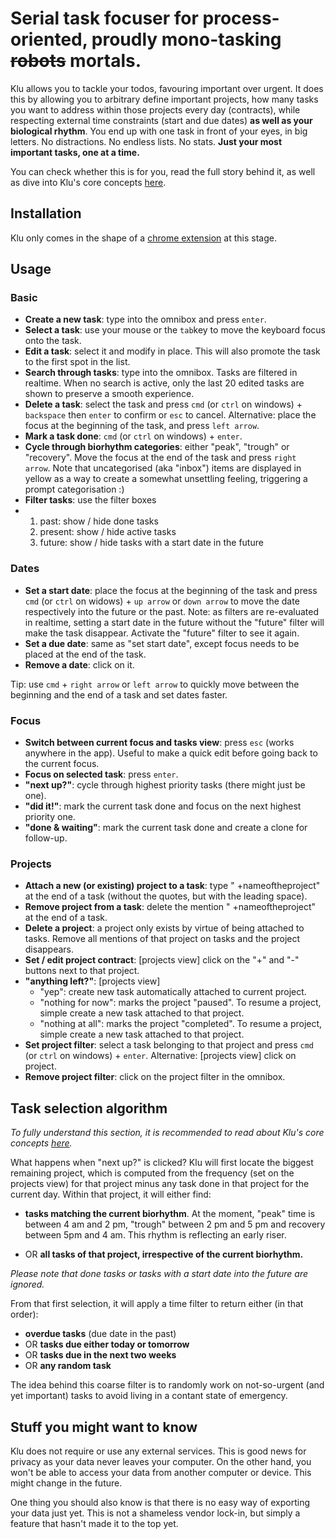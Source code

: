 # Serial task focuser for process-oriented, proudly mono-tasking ~~robots~~ mortals.

Klu allows you to tackle your todos, favouring important over urgent. It does this by allowing you to arbitrary define important projects, how many tasks you want to address within those projects every day (contracts), while respecting external time constraints (start and due dates) **as well as your biological rhythm**. You end up with one task in front of your eyes, in big letters. No distractions. No endless lists. No stats. **Just your most important tasks, one at a time.**

You can check whether this is for you, read the full story behind it, as well as dive into Klu's core concepts [here](https://www.matthieubergel.org/klu.html).

## Installation
Klu only comes in the shape of a [chrome extension](https://chrome.google.com/webstore/detail/klu/mgbcgeghbmhjgkenjpbiiipjeoaipike) at this stage.

## Usage

### Basic

- **Create a new task**: type into the omnibox and press `enter`.
- **Select a task**: use your mouse or the `tab`key to move the keyboard focus onto the task.
- **Edit a task**: select it and modify in place. This will also promote the task to the first spot in the list.
- **Search through tasks**: type into the omnibox. Tasks are filtered in realtime. When no search is active, only the last 20 edited tasks are shown to preserve a smooth experience.
- **Delete a task**: select the task and press `cmd` (or `ctrl` on windows) + `backspace` then `enter` to confirm or `esc` to cancel. Alternative: place the focus at the beginning of the task, and press `left arrow`.
- **Mark a task done**: `cmd` (or `ctrl` on windows) + `enter`.
- **Cycle through biorhythm categories**: either "peak", "trough" or "recovery". Move the focus at the end of the task and press `right arrow`. Note that uncategorised (aka "inbox") items are displayed in yellow as a way to create a somewhat unsettling feeling, triggering a prompt categorisation :) 
- **Filter tasks**: use the filter boxes
- 1. past: show / hide done tasks
  2. present: show / hide active tasks
  3. future: show / hide tasks with a start date in the future

### Dates

- **Set a start date**: place the focus at the beginning of the task and press `cmd` (or `ctrl` on widows) + `up arrow` or `down arrow` to move the date respectively into the future or the past. Note: as filters are re-evaluated in realtime, setting a start date in the future without the "future" filter will make the task disappear. Activate the "future" filter to see it again.
- **Set a due date**: same as "set start date", except focus needs to be placed at the end of the task. 
- **Remove a date**: click on it.

Tip: use `cmd` + `right arrow` or `left arrow` to quickly move between the beginning and the end of a task and set dates faster.

### Focus

- **Switch between current focus and tasks view**: press `esc` (works anywhere in the app). Useful to make a quick edit before going back to the current focus.
- **Focus on selected task**: press `enter`.
- **"next up?"**: cycle through highest priority tasks (there might just be one).
- **"did it!"**: mark the current task done and focus on the next highest priority one.
- **"done & waiting"**: mark the current task done and create a clone for follow-up.  

### Projects

- **Attach a new (or existing) project to a task**: type " +nameoftheproject" at the end of a task (without the quotes, but with the leading space).
- **Remove project from a task**: delete the mention " +nameoftheproject" at the end of a task.
- **Delete a project**: a project only exists by virtue of being attached to tasks. Remove all mentions of that project on tasks and the project disappears.
- **Set / edit project contract**: [projects view] click on the "+" and "-" buttons next to that project.
- **"anything left?"**: [projects view]
  - "yep": create new task automatically attached to current project.
  - "nothing for now": marks the project "paused". To resume a project, simple create a new task attached to that project.
  - "nothing at all": marks the project "completed". To resume a project, simple create a new task attached to that project.
- **Set project filter**: select a task belonging to that project and press `cmd` (or `ctrl` on windows) + `enter`. Alternative: [projects view] click on project.
- **Remove project filter**: click on the project filter in the omnibox.

## Task selection algorithm

*To fully understand this section, it is recommended to read about Klu's core concepts [here](https://www.matthieubergel.org/klu.html).*

What happens when "next up?" is clicked? Klu will first locate the biggest remaining project, which is computed from the frequency (set on the projects view) for that project minus any task done in that project for the current day. Within that project, it will either find:

- **tasks matching the current biorhythm**. At the moment, "peak" time is between 4 am and 2 pm, "trough" between 2 pm and 5 pm and recovery between 5pm and 4 am. This rhythm is reflecting an early riser.

- OR **all tasks of that project, irrespective of the current biorhythm.**

*Please note that done tasks or tasks with a start date into the future are ignored.*

From that first selection, it will apply a time filter to return either (in that order):

- **overdue tasks** (due date in the past)
- OR **tasks due either today or tomorrow**
- OR **tasks due in the next two weeks**
- OR **any random task**

The idea behind this coarse filter is to randomly work on not-so-urgent (and yet important) tasks to avoid living in a contant state of emergency.

## Stuff you might want to know

Klu does not require or use any external services. This is good news for privacy as your data never leaves your computer. On the other hand, you won't be able to access your data from another computer or device. This might change in the future.

One thing you should also know is that there is no easy way of exporting your data just yet. This is not a shameless vendor lock-in, but simply a feature that hasn't made it to the top yet.
